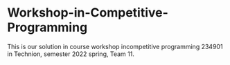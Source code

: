 # Workshop-in-Competitive-Programming

This is our solution in course workshop incompetitive programming 234901 in Technion, semester 2022 spring, Team 11.
